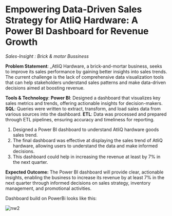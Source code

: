 # Empowering Data-Driven Sales Strategy for AtliQ Hardware: A Power BI Dashboard for Revenue Growth
_Sales-Insight : Brick & motor Bussiness_

**Problem Statement**: _AtliQ Hardware, a brick-and-mortar business, seeks to improve its sales performance by gaining better insights into sales trends. The current challenge is the lack of comprehensive data visualization tools that can help stakeholders understand sales patterns and make data-driven decisions aimed at boosting revenue.

**Tools & Technology**: 
**Power BI**: Designed a dashboard that visualizes key sales metrics and trends, offering actionable insights for decision-makers.
**SQL**: Queries were written to extract, transform, and load sales data from various sources into the dashboard.
**ETL**: Data was processed and prepared through ETL pipelines, ensuring accuracy and timeliness for reporting.

1. Designed a Power BI dashboard to understand AtliQ hardware goods sales trend.
2. The final dashboard was effective at displaying the sales trend of AtliQ hardware, allowing users to understand the data and make informed decisions.
3. This dashboard could help in increasing the revenue at least by 7% in the next quarter.

**Expected Outcome:**
The Power BI dashboard will provide clear, actionable insights, enabling the business to increase its revenue by at least 7% in the next quarter through informed decisions on sales strategy, inventory management, and promotional activities.

Dashboard build on PowerBi looks like this:


![nw2](https://github.com/user-attachments/assets/f7e9ec7b-b458-4f78-aeb0-1585abccbcd7)





